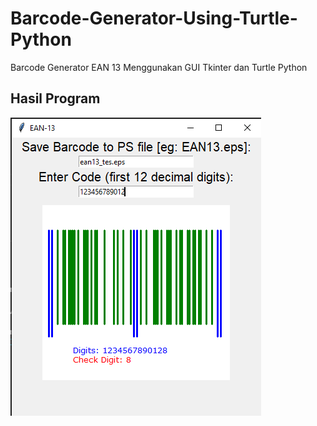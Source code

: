 # Barcode-Generator-Using-Turtle-Python
Barcode Generator EAN 13 Menggunakan GUI Tkinter dan Turtle Python
## Hasil Program
![Screenshot Program](./ss_program.png)
